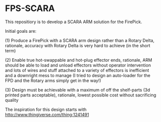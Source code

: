 # FPS-SCARA
This repositiory is to develop a SCARA ARM solution for the FirePick.

Initial goals are:

(1) Produce a FirePick with a SCARA arm design rather than a Rotary Delta, rationale, accuracy with Rotary Delta is very hard to achieve (in the short term)

(2) Enable true hot-swappable and hot-plug effector ends, rationale, ARM should be able to load and unload effectors without operator intervention and lots of wires and stuff attached to a variety of effectors is inefficient and a downright mess to manage (I tried to design an auto-loader for the FPD and the Rotary arms simply get in the way!)

(3) Design must be achievable with a maximum of off the shelf-parts (3d printed parts acceptable), rationale, lowest possible cost without sacrificing quality


The inspiration for this design starts with http://www.thingiverse.com/thing:1241491
